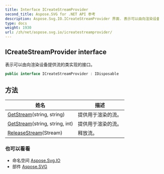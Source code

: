 ```yaml
---
title: Interface ICreateStreamProvider
second_title: Aspose.SVG for .NET API 参考
description: Aspose.Svg.IO.ICreateStreamProvider 界面. 表示可以由向渲染设备提供流的类实现的接口
type: docs
weight: 1930
url: /zh/net/aspose.svg.io/icreatestreamprovider/
---
```

## ICreateStreamProvider interface

表示可以由向渲染设备提供流的类实现的接口。

```csharp
public interface ICreateStreamProvider : IDisposable
```

## 方法

| 姓名 | 描述 |
| --- | --- |
| [GetStream](../../aspose.svg.io/icreatestreamprovider/getstream/#getstream)(string, string) | 提供用于渲染的流。 |
| [GetStream](../../aspose.svg.io/icreatestreamprovider/getstream/#getstream_1)(string, string, int) | 提供用于渲染的流。 |
| [ReleaseStream](../../aspose.svg.io/icreatestreamprovider/releasestream/)(Stream) | 释放流。 |

### 也可以看看

* 命名空间 [Aspose.Svg.IO](../../aspose.svg.io/)
* 部件 [Aspose.SVG](../../)


